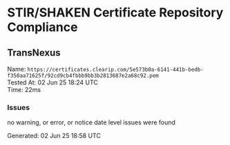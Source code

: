 # STIR/SHAKEN Certificate Repository Compliance

## TransNexus

Name: `https://certificates.clearip.com/5e573b0a-6141-441b-bedb-f350aa71625f/92cd9cb4fbbb9bb3b2813687e2a68c92.pem`\
Tested At: 02 Jun 25 18:24 UTC\
Time: 22ms

### Issues

no warning, or error, or notice date level issues were found

Generated: 02 Jun 25 18:58 UTC